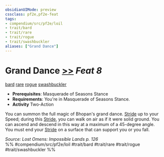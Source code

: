 ```yaml
---
obsidianUIMode: preview
cssclass: pf2e,pf2e-feat
tags:
- compendium/src/pf2e/loil
- trait/bard
- trait/rare
- trait/rogue
- trait/swashbuckler
aliases: ["Grand Dance"]
---
```

# Grand Dance  [>>](/rules/core-rulebook/chapter-9-playing-the-game.md#Actions "Two-Action") *Feat 8*  
[bard](/rules/traits/bard.md)  [rare](/rules/traits/rare.md)  [rogue](/rules/traits/rogue.md)  [swashbuckler](/rules/traits/swashbuckler-apg.md)  

- **Prerequisites**: Masquerade of Seasons Stance
- **Requirements**: You're in Masquerade of Seasons Stance.
- **Activity** Two-Action

You can summon the full magic of Bhopan's grand dance. [Stride](/rules/actions/stride.md) up to your Speed; during this [Stride](/rules/actions/stride.md), you can walk on air as if it were solid ground. You can ascend and descend in this way at a maximum of a 45-degree angle. You must end your [Stride](/rules/actions/stride.md) on a surface that can support you or you fall.

*Source: Lost Omens: Impossible Lands p. 126*  
%% #compendium/src/pf2e/loil #trait/bard #trait/rare #trait/rogue #trait/swashbuckler %%